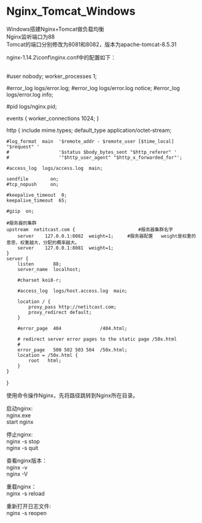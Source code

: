 # Nginx_Tomcat_Windows
Windows搭建Nginx+Tomcat做负载均衡<br/>
Nginx监听端口为88<br/>
Tomcat的端口分别修改为8081和8082，版本为apache-tomcat-8.5.31

nginx-1.14.2\conf\nginx.conf中的配置如下：<br/><br/>

#user  nobody;
worker_processes  1;

#error_log  logs/error.log;
#error_log  logs/error.log  notice;
#error_log  logs/error.log  info;

#pid        logs/nginx.pid;


events {
    worker_connections  1024;
}


http {
    include       mime.types;
    default_type  application/octet-stream;

    #log_format  main  '$remote_addr - $remote_user [$time_local] "$request" '
    #                  '$status $body_bytes_sent "$http_referer" '
    #                  '"$http_user_agent" "$http_x_forwarded_for"';

    #access_log  logs/access.log  main;

    sendfile        on;
    #tcp_nopush     on;

    #keepalive_timeout  0;
    keepalive_timeout  65;

    #gzip  on;
    
	#服务器的集群  
    upstream  netitcast.com {                       #服务器集群名字   
        server    127.0.0.1:8082  weight=1;		#服务器配置   weight是权重的意思，权重越大，分配的概率越大。  
        server    127.0.0.1:8081  weight=1;  
    }   
    server {
        listen       88;
        server_name  localhost;

        #charset koi8-r;

        #access_log  logs/host.access.log  main;

        location / {
            proxy_pass http://netitcast.com;  
            proxy_redirect default;
        }

        #error_page  404              /404.html;

        # redirect server error pages to the static page /50x.html
        #
        error_page   500 502 503 504  /50x.html;
        location = /50x.html {
            root   html;
        } 
    }
}



使用命令操作Nginx，先将路径跳转到Nginx所在目录。

启动nginx:		<br/>
nginx.exe	  	<br/>
start nginx		<br/>

停止nginx:		<br/>
nginx -s stop		<br/>
nginx -s quit		<br/>

查看nginx版本：		<br/>
nginx -v		<br/>
nginx -V		<br/>

重载nginx：		<br/>
nginx -s reload		<br/>

重新打开日志文件:	<br/>
nginx -s reopen
